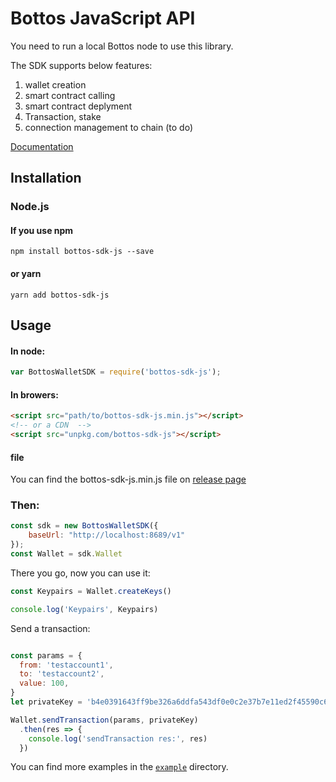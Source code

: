 # Bottos JavaScript API

You need to run a local Bottos node to use this library.

The SDK supports below features:

1. wallet creation
2. smart contract calling
3. smart contract deplyment
4. Transaction, stake
5. connection management to chain (to do)


[Documentation](https://github.com/bottos-project/bottos-sdk-js/wiki/API-Document)

## Installation

### Node.js

#### If you use npm
```shell
npm install bottos-sdk-js --save
```

#### or yarn

```shell
yarn add bottos-sdk-js
```

## Usage

#### In node:
```js
var BottosWalletSDK = require('bottos-sdk-js');
```

#### In browers:
```html
<script src="path/to/bottos-sdk-js.min.js"></script>
<!-- or a CDN  -->
<script src="unpkg.com/bottos-sdk-js"></script>
```

#### file
You can find the bottos-sdk-js.min.js file on [release page](https://github.com/bottos-project/bottos-sdk-js/releases)

### Then:
```js
const sdk = new BottosWalletSDK({
    baseUrl: "http://localhost:8689/v1"
});
const Wallet = sdk.Wallet
```

There you go, now you can use it:

```js
const Keypairs = Wallet.createKeys()

console.log('Keypairs', Keypairs)
```

Send a transaction:
```js

const params = {
  from: 'testaccount1',
  to: 'testaccount2',
  value: 100,
}
let privateKey = 'b4e0391643ff9be326a6ddfa543df0e0c2e37b7e11ed2f45590c62a5d5f09d9f'

Wallet.sendTransaction(params, privateKey)
  .then(res => {
    console.log('sendTransaction res:', res)
  })
```

You can find more examples in the [`example`](https://github.com/bottos-project/bottos-sdk-js/tree/master/example) directory.
